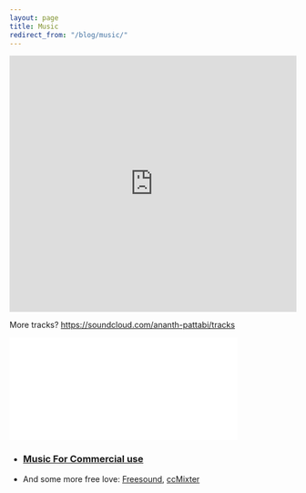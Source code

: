 ```yaml
---
layout: page
title: Music
redirect_from: "/blog/music/"
---
```


<iframe width="100%" height="450" scrolling="no" frameborder="no" src="https://w.soundcloud.com/player/?url=https%3A//api.soundcloud.com/playlists/337319561&amp;color=ff9900&amp;auto_play=false&amp;hide_related=false&amp;show_comments=true&amp;show_user=true&amp;show_reposts=false"></iframe>

More tracks? <https://soundcloud.com/ananth-pattabi/tracks>

<iframe id="widget" scrolling="no" frameborder="0" width="400" height="180" style="width: 400px; height: 180px;" src="//widgets.jamendo.com/v3/artist/4126?autoplay=0&layout=standard&manualWidth=400&width=400&theme=light&highlight=3&tracklist=0&tracklist_n=3&embedCode="></iframe>

- ### [Music For Commercial use](https://licensing.jamendo.com/en/catalog/search?qs=query=artist_name:%22Ananth%22)

- And some more free love: [Freesound](http://www.freesound.org/people/raguanu), [ccMixter](http://ccmixter.org/people/Ananth)
